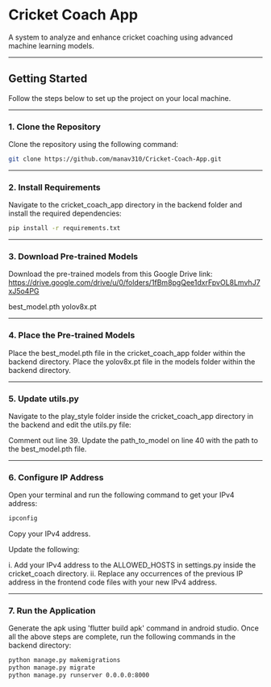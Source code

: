 # Cricket Coach App

A system to analyze and enhance cricket coaching using advanced machine learning models.

---

## Getting Started

Follow the steps below to set up the project on your local machine.

---

### 1. Clone the Repository

Clone the repository using the following command:

```bash
git clone https://github.com/manav310/Cricket-Coach-App.git
```
---

### 2. Install Requirements

Navigate to the cricket_coach_app directory in the backend folder and install the required dependencies: 

```bash
pip install -r requirements.txt
```

---

### 3. Download Pre-trained Models
Download the pre-trained models from this Google Drive link: https://drive.google.com/drive/u/0/folders/1fBm8pgQee1dxrFpvOL8LmvhJ7xJ5o4PG

best_model.pth
yolov8x.pt

---

### 4. Place the Pre-trained Models
Place the best_model.pth file in the cricket_coach_app folder within the backend directory.
Place the yolov8x.pt file in the models folder within the backend directory.

---

### 5. Update utils.py
Navigate to the play_style folder inside the cricket_coach_app directory in the backend and edit the utils.py file:

Comment out line 39.
Update the path_to_model on line 40 with the path to the best_model.pth file.

---

### 6. Configure IP Address

Open your terminal and run the following command to get your IPv4 address:

```bash
ipconfig
```

Copy your IPv4 address.

Update the following:

i. Add your IPv4 address to the ALLOWED_HOSTS in settings.py inside the cricket_coach directory.
ii. Replace any occurrences of the previous IP address in the frontend code files with your new IPv4 address.

---

### 7. Run the Application

Generate the apk using 'flutter build apk' command in android studio.
Once all the above steps are complete, run the following commands in the backend directory:

```bash
python manage.py makemigrations
python manage.py migrate
python manage.py runserver 0.0.0.0:8000
```
